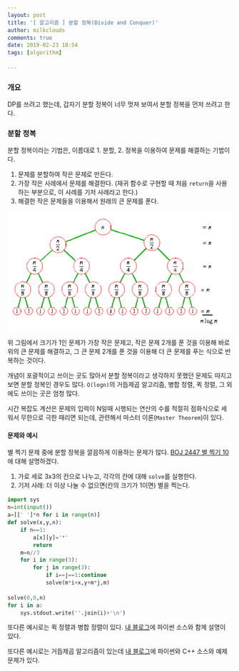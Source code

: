 ```yaml
---
layout: post
title: '[ 알고리즘 ] 분할 정복(Divide and Conquer)'
author: milkclouds
comments: true
date: 2019-02-23 18:54
tags: [algorithm]

---
```



### 개요  
DP를 쓰려고 했는데, 갑자기 분할 정복이 너무 멋져 보여서 분할 정복을 먼저 쓰려고 한다.



### 분할 정복  
분할 정복이라는 기법은, 이름대로 1. 분할, 2. 정복을 이용하여 문제를 해결하는 기법이다.  


1. 문제를 분할하여 작은 문제로 만든다.  
2. 가장 작은 사례에서 문제를 해결한다. (재귀 함수로 구현할 때 처음 `return`을 사용하는 부분으로, 이 사례를 기저 사례라고 한다.)  
3. 해결한 작은 문제들을 이용해서 원래의 큰 문제를 푼다.  

![분할 정복](/files/div_and_conquer.gif)

위 그림에서 크기가 1인 문제가 가장 작은 문제고, 작은 문제 2개를 푼 것을 이용해 바로 위의 큰 문제를 해결하고, 그 큰 문제 2개를 푼 것을 이용해 더 큰 문제를 푸는 식으로 반복하는 것이다.
  


개념이 포괄적이고 쓰이는 곳도 많아서 분할 정복이라고 생각하지 못했던 문제도 따지고 보면 분할 정복인 경우도 많다. `O(logn)`의 거듭제곱 알고리즘, 병합 정렬, 퀵 정렬, 그 외에도 쓰이는 곳은 엄청 많다.  


시간 복잡도 계산은 문제의 입력이 N일때 시행되는 연산의 수를 적절히 점화식으로 세워서 무한으로 극한 때리면 되는데, 관련해서 마스터 이론(`Master Theorem`)이 있다.  


#### 문제와 예시  
별 찍기 문제 중에 분할 정복을 깔끔하게 이용하는 문제가 많다. [BOJ 2447 별 찍기 10](https://www.acmicpc.net/problem/2447)에 대해 설명하겠다.  

1. 가로 세로 3x3의 칸으로 나누고, 각각의 칸에 대해 `solve`를 실행한다.  
2. 기저 사례: 더 이상 나눌 수 없으면(칸의 크기가 1이면) 별을 찍는다.  

```python
import sys
n=int(input())
a=[[' ']*n for i in range(n)]
def solve(x,y,n):
	if n==1:
		a[x][y]='*'
		return
	m=n//3
	for i in range(3):
		for j in range(3):
			if i==j==1:continue
			solve(m*i+x,y+m*j,m)

solve(0,0,n)
for i in a:
	sys.stdout.write(''.join(i)+'\n')
```


또다른 예시로는 퀵 정렬과 병합 정렬이 있다. [내 블로그](https://milkclouds.github.io/2019/02/15/%EC%A0%95%EB%A0%AC-%EC%95%8C%EA%B3%A0%EB%A6%AC%EC%A6%98-%EC%A0%95%EB%A6%AC/)에 파이썬 소스와 함께 설명이 있다.  


또다른 예시로는 거듭제곱 알고리즘이 있는데 [내 블로그](https://milkclouds.github.io/2019/01/20/%EA%B1%B0%EB%93%AD%EC%A0%9C%EA%B3%B1-%EC%95%8C%EA%B3%A0%EB%A6%AC%EC%A6%98/)에 파이썬와 C++ 소스와 예제 문제가 있다.  